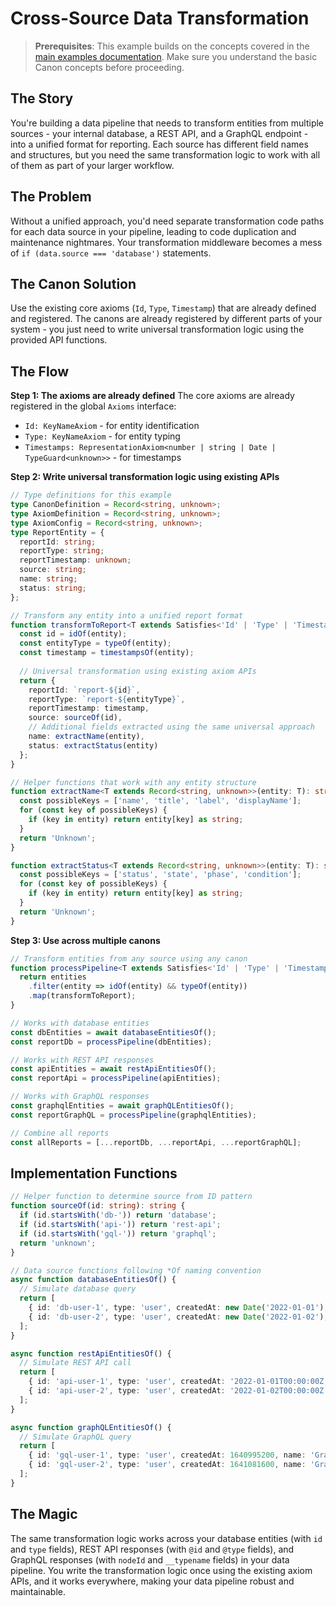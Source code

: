 # Cross-Source Data Transformation

> **Prerequisites**: This example builds on the concepts covered in the [main examples documentation](./tree-walk-over-mixed-entities.md). Make sure you understand the basic Canon concepts before proceeding.

## The Story

You're building a data pipeline that needs to transform entities from multiple sources - your internal database, a REST API, and a GraphQL endpoint - into a unified format for reporting. Each source has different field names and structures, but you need the same transformation logic to work with all of them as part of your larger workflow.

## The Problem

Without a unified approach, you'd need separate transformation code paths for each data source in your pipeline, leading to code duplication and maintenance nightmares. Your transformation middleware becomes a mess of `if (data.source === 'database')` statements.

## The Canon Solution

Use the existing core axioms (`Id`, `Type`, `Timestamp`) that are already defined and registered. The canons are already registered by different parts of your system - you just need to write universal transformation logic using the provided API functions.

## The Flow

**Step 1: The axioms are already defined**
The core axioms are already registered in the global `Axioms` interface:
- `Id: KeyNameAxiom` - for entity identification
- `Type: KeyNameAxiom` - for entity typing
- `Timestamps: RepresentationAxiom<number | string | Date | TypeGuard<unknown>>` - for timestamps

**Step 2: Write universal transformation logic using existing APIs**
```typescript
// Type definitions for this example
type CanonDefinition = Record<string, unknown>;
type AxiomDefinition = Record<string, unknown>;
type AxiomConfig = Record<string, unknown>;
type ReportEntity = {
  reportId: string;
  reportType: string;
  reportTimestamp: unknown;
  source: string;
  name: string;
  status: string;
};

// Transform any entity into a unified report format
function transformToReport<T extends Satisfies<'Id' | 'Type' | 'Timestamps'>>(entity: T): ReportEntity {
  const id = idOf(entity);
  const entityType = typeOf(entity);
  const timestamp = timestampsOf(entity);
  
  // Universal transformation using existing axiom APIs
  return {
    reportId: `report-${id}`,
    reportType: `report-${entityType}`,
    reportTimestamp: timestamp,
    source: sourceOf(id),
    // Additional fields extracted using the same universal approach
    name: extractName(entity),
    status: extractStatus(entity)
  };
}

// Helper functions that work with any entity structure
function extractName<T extends Record<string, unknown>>(entity: T): string {
  const possibleKeys = ['name', 'title', 'label', 'displayName'];
  for (const key of possibleKeys) {
    if (key in entity) return entity[key] as string;
  }
  return 'Unknown';
}

function extractStatus<T extends Record<string, unknown>>(entity: T): string {
  const possibleKeys = ['status', 'state', 'phase', 'condition'];
  for (const key of possibleKeys) {
    if (key in entity) return entity[key] as string;
  }
  return 'Unknown';
}
```

**Step 3: Use across multiple canons**
```typescript
// Transform entities from any source using any canon
function processPipeline<T extends Satisfies<'Id' | 'Type' | 'Timestamp'>>(entities: T[]): ReportEntity[] {
  return entities
    .filter(entity => idOf(entity) && typeOf(entity))
    .map(transformToReport);
}

// Works with database entities
const dbEntities = await databaseEntitiesOf();
const reportDb = processPipeline(dbEntities);

// Works with REST API responses
const apiEntities = await restApiEntitiesOf();
const reportApi = processPipeline(apiEntities);

// Works with GraphQL responses
const graphqlEntities = await graphQLEntitiesOf();
const reportGraphQL = processPipeline(graphqlEntities);

// Combine all reports
const allReports = [...reportDb, ...reportApi, ...reportGraphQL];
```

## Implementation Functions

```typescript
// Helper function to determine source from ID pattern
function sourceOf(id: string): string {
  if (id.startsWith('db-')) return 'database';
  if (id.startsWith('api-')) return 'rest-api';
  if (id.startsWith('gql-')) return 'graphql';
  return 'unknown';
}

// Data source functions following *Of naming convention
async function databaseEntitiesOf() {
  // Simulate database query
  return [
    { id: 'db-user-1', type: 'user', createdAt: new Date('2022-01-01'), name: 'John Doe', status: 'active' },
    { id: 'db-user-2', type: 'user', createdAt: new Date('2022-01-02'), name: 'Jane Smith', status: 'inactive' }
  ];
}

async function restApiEntitiesOf() {
  // Simulate REST API call
  return [
    { id: 'api-user-1', type: 'user', createdAt: '2022-01-01T00:00:00Z', name: 'API User 1', status: 'pending' },
    { id: 'api-user-2', type: 'user', createdAt: '2022-01-02T00:00:00Z', name: 'API User 2', status: 'approved' }
  ];
}

async function graphQLEntitiesOf() {
  // Simulate GraphQL query
  return [
    { id: 'gql-user-1', type: 'user', createdAt: 1640995200, name: 'GraphQL User 1', status: 'verified' },
    { id: 'gql-user-2', type: 'user', createdAt: 1641081600, name: 'GraphQL User 2', status: 'unverified' }
  ];
}
```

## The Magic

The same transformation logic works across your database entities (with `id` and `type` fields), REST API responses (with `@id` and `@type` fields), and GraphQL responses (with `nodeId` and `__typename` fields) in your data pipeline. You write the transformation logic once using the existing axiom APIs, and it works everywhere, making your data pipeline robust and maintainable.